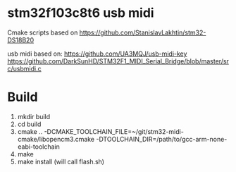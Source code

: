 # stm32f103c8t6 usb midi 

Cmake scripts based on https://github.com/StanislavLakhtin/stm32-DS18B20

usb midi based on:
https://github.com/UA3MQJ/usb-midi-key
https://github.com/DarkSunHD/STM32F1_MIDI_Serial_Bridge/blob/master/src/usbmidi.c



# Build

 1. mkdir build
 2. cd build
 3. cmake .. -DCMAKE_TOOLCHAIN_FILE=~/git/stm32-midi-cmake/libopencm3.cmake -DTOOLCHAIN_DIR=/path/to/gcc-arm-none-eabi-toolchain
 4. make
 5. make install (will call flash.sh)
